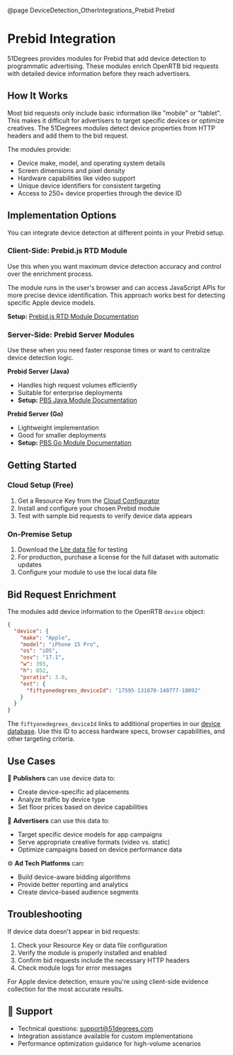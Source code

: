 @page DeviceDetection_OtherIntegrations_Prebid Prebid

# Prebid Integration

51Degrees provides modules for Prebid that add device detection to programmatic advertising. These modules enrich OpenRTB bid requests with detailed device information before they reach advertisers.

## How It Works

Most bid requests only include basic information like "mobile" or "tablet". This makes it difficult for advertisers to target specific devices or optimize creatives. The 51Degrees modules detect device properties from HTTP headers and add them to the bid request.

The modules provide:

- Device make, model, and operating system details
- Screen dimensions and pixel density  
- Hardware capabilities like video support
- Unique device identifiers for consistent targeting
- Access to 250+ device properties through the device ID

## Implementation Options

You can integrate device detection at different points in your Prebid setup.

### Client-Side: Prebid.js RTD Module

Use this when you want maximum device detection accuracy and control over the enrichment process.

The module runs in the user's browser and can access JavaScript APIs for more precise device identification. This approach works best for detecting specific Apple device models.

**Setup:** [Prebid.js RTD Module Documentation](https://docs.prebid.org/dev-docs/modules/51DegreesRtdProvider.html)

### Server-Side: Prebid Server Modules

Use these when you need faster response times or want to centralize device detection logic.

**Prebid Server (Java)**
- Handles high request volumes efficiently
- Suitable for enterprise deployments
- **Setup:** [PBS Java Module Documentation](https://docs.prebid.org/prebid-server/pbs-modules/51degrees-device-detection.html)

**Prebid Server (Go)**
- Lightweight implementation
- Good for smaller deployments
- **Setup:** [PBS Go Module Documentation](https://docs.prebid.org/prebid-server/pbs-modules/51degrees-device-detection.html)

## Getting Started

### Cloud Setup (Free)

1. Get a Resource Key from the [Cloud Configurator](https://configure.51degrees.com)
2. Install and configure your chosen Prebid module
3. Test with sample bid requests to verify device data appears

### On-Premise Setup

1. Download the [Lite data file](https://github.com/51Degrees/device-detection-data) for testing
2. For production, purchase a license for the full dataset with automatic updates
3. Configure your module to use the local data file

## Bid Request Enrichment

The modules add device information to the OpenRTB `device` object:

```json
{
  "device": {
    "make": "Apple",
    "model": "iPhone 15 Pro", 
    "os": "iOS",
    "osv": "17.1",
    "w": 393,
    "h": 852,
    "pxratio": 3.0,
    "ext": {
      "fiftyonedegrees_deviceId": "17595-131070-140777-18092"
    }
  }
}
```

The `fiftyonedegrees_deviceId` links to additional properties in our [device database](https://51degrees.com/developers/property-dictionary). Use this ID to access hardware specs, browser capabilities, and other targeting criteria.

## Use Cases

📰 **Publishers** can use device data to:
- Create device-specific ad placements
- Analyze traffic by device type
- Set floor prices based on device capabilities

🎯 **Advertisers** can use this data to:
- Target specific device models for app campaigns
- Serve appropriate creative formats (video vs. static)
- Optimize campaigns based on device performance data

⚙️ **Ad Tech Platforms** can:
- Build device-aware bidding algorithms  
- Provide better reporting and analytics
- Create device-based audience segments

## Troubleshooting

If device data doesn't appear in bid requests:

1. Check your Resource Key or data file configuration
2. Verify the module is properly installed and enabled
3. Confirm bid requests include the necessary HTTP headers
4. Check module logs for error messages

For Apple device detection, ensure you're using client-side evidence collection for the most accurate results.

## 💬 Support

- Technical questions: [support@51degrees.com](mailto:support@51degrees.com)
- Integration assistance available for custom implementations
- Performance optimization guidance for high-volume scenarios